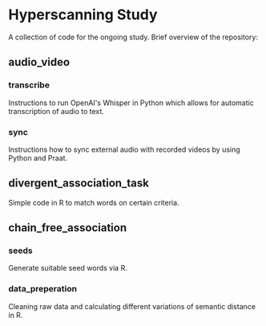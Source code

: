 # Hyperscanning Study

A collection of code for the ongoing study. Brief overview of the repository:

## audio_video

### transcribe

Instructions to run OpenAI's Whisper in Python which allows for automatic transcription of audio to text.

### sync

Instructions how to sync external audio with recorded videos by using Python and Praat.

## divergent_association_task

Simple code in R to match words on certain criteria.

## chain_free_association

### seeds

Generate suitable seed words via R.

### data_preperation

Cleaning raw data and calculating different variations of semantic distance in R.
